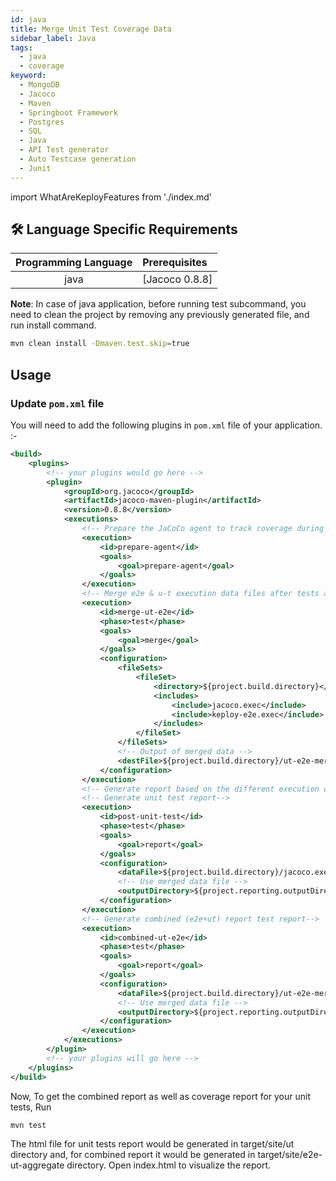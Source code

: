 ```yaml
---
id: java
title: Merge Unit Test Coverage Data
sidebar_label: Java
tags:
  - java
  - coverage
keyword:
  - MongoDB
  - Jacoco
  - Maven
  - Springboot Framework
  - Postgres
  - SQL
  - Java
  - API Test generator
  - Auto Testcase generation
  - Junit
---
```


import WhatAreKeployFeatures from './index.md'

<WhatAreKeployFeatures/>

## 🛠️ Language Specific Requirements

| Programming Language | Prerequisites  |
| :------------------: | :------------- |
|         java         | [Jacoco 0.8.8] |

**Note**: In case of java application, before running test subcommand, you need to clean the project by removing any previously generated file, and run install command.

```bash
mvn clean install -Dmaven.test.skip=true
```

## Usage

### Update `pom.xml` file

You will need to add the following plugins in `pom.xml` file of your application. :-

```xml
<build>
	<plugins>
		<!-- your plugins would go here -->
        <plugin>
            <groupId>org.jacoco</groupId>
            <artifactId>jacoco-maven-plugin</artifactId>
            <version>0.8.8</version>
            <executions>
                <!-- Prepare the JaCoCo agent to track coverage during tests -->
                <execution>
                    <id>prepare-agent</id>
                    <goals>
                        <goal>prepare-agent</goal>
                    </goals>
                </execution>
                <!-- Merge e2e & u-t execution data files after tests are run -->
                <execution>
                    <id>merge-ut-e2e</id>
                    <phase>test</phase>
                    <goals>
                        <goal>merge</goal>
                    </goals>
                    <configuration>
                        <fileSets>
                            <fileSet>
                                <directory>${project.build.directory}</directory>
                                <includes>
                                    <include>jacoco.exec</include>
                                    <include>keploy-e2e.exec</include>
                                </includes>
                            </fileSet>
                        </fileSets>
                        <!-- Output of merged data -->
                        <destFile>${project.build.directory}/ut-e2e-merged.exec</destFile>
                    </configuration>
                </execution>
                <!-- Generate report based on the different execution data -->
                <!-- Generate unit test report-->
                <execution>
                    <id>post-unit-test</id>
                    <phase>test</phase>
                    <goals>
                        <goal>report</goal>
                    </goals>
                    <configuration>
                        <dataFile>${project.build.directory}/jacoco.exec</dataFile>
                        <!-- Use merged data file -->
                        <outputDirectory>${project.reporting.outputDirectory}/ut</outputDirectory>
                    </configuration>
                </execution>
                <!-- Generate combined (e2e+ut) report test report-->
                <execution>
                    <id>combined-ut-e2e</id>
                    <phase>test</phase>
                    <goals>
                        <goal>report</goal>
                    </goals>
                    <configuration>
                        <dataFile>${project.build.directory}/ut-e2e-merged.exec</dataFile>
                        <!-- Use merged data file -->
                        <outputDirectory>${project.reporting.outputDirectory}/e2e-ut-aggregate</outputDirectory>
                    </configuration>
                </execution>
            </executions>
        </plugin>
		<!-- your plugins will go here -->
	</plugins>
</build>
```

Now, To get the combined report as well as coverage report for your unit tests, Run

```bash
mvn test
```

The html file for unit tests report would be generated in target/site/ut directory and, for combined report it would be generated in target/site/e2e-ut-aggregate directory. Open index.html to visualize the report.
